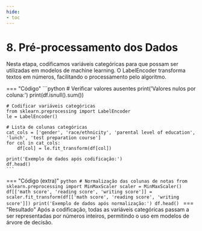 ```yaml
---
hide:
- toc
---
```


# 8. Pré-processamento dos Dados

Nesta etapa, codificamos variáveis categóricas para que possam ser utilizadas em modelos de machine learning. O LabelEncoder transforma textos em números, facilitando o processamento pelo algoritmo.

=== "Código"
	```python
	# Verificar valores ausentes
	print('Valores nulos por coluna:')
	print(df.isnull().sum())

	# Codificar variáveis categóricas
	from sklearn.preprocessing import LabelEncoder
	le = LabelEncoder()

	# Lista de colunas categóricas
	cat_cols = ['gender', 'race/ethnicity', 'parental level of education', 'lunch', 'test preparation course']
	for col in cat_cols:
		df[col] = le.fit_transform(df[col])

	print('Exemplo de dados após codificação:')
	df.head()
	```
=== "Código (extra)"
	```python
	# Normalização das colunas de notas
	from sklearn.preprocessing import MinMaxScaler
	scaler = MinMaxScaler()
	df[['math score', 'reading score', 'writing score']] = scaler.fit_transform(df[['math score', 'reading score', 'writing score']])
	print('Exemplo de dados após normalização:')
	df.head()
	```
=== "Resultado"
	Após a codificação, todas as variáveis categóricas passam a ser representadas por números inteiros, permitindo o uso em modelos de árvore de decisão.
